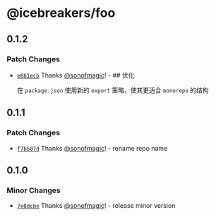 # @icebreakers/foo

## 0.1.2

### Patch Changes

- [`e661ecb`](https://github.com/sonofmagic/monorepo-template/commit/e661ecb05176dddb3c58df21ff2a28b36c4867ba) Thanks [@sonofmagic](https://github.com/sonofmagic)! - ## 优化

  在 `package.json` 使用新的 `export` 策略，使其更适合 `monorepo` 的结构

## 0.1.1

### Patch Changes

- [`f7b507d`](https://github.com/sonofmagic/monorepo-template/commit/f7b507d2b78ff9d08986ce150511dfe3045690a4) Thanks [@sonofmagic](https://github.com/sonofmagic)! - rename repo name

## 0.1.0

### Minor Changes

- [`7e0dcbe`](https://github.com/sonofmagic/monorepo-template/commit/7e0dcbedb95f83746586015d483f5ef50f3fd996) Thanks [@sonofmagic](https://github.com/sonofmagic)! - release minor version
